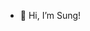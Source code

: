- 👋 Hi, I’m Sung!

<!---
funkysung/funkysung is a ✨ special ✨ repository because its `README.md` (this file) appears on your GitHub profile.
You can click the Preview link to take a look at your changes.
--->
